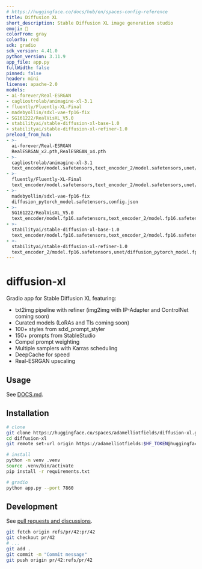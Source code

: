 ```yaml
---
# https://huggingface.co/docs/hub/en/spaces-config-reference
title: Diffusion XL
short_description: Stable Diffusion XL image generation studio
emoji: 🦣
colorFrom: gray
colorTo: red
sdk: gradio
sdk_version: 4.41.0
python_version: 3.11.9
app_file: app.py
fullWidth: false
pinned: false
header: mini
license: apache-2.0
models:
- ai-forever/Real-ESRGAN
- cagliostrolab/animagine-xl-3.1
- fluently/Fluently-XL-Final
- madebyollin/sdxl-vae-fp16-fix
- SG161222/RealVisXL_V5.0
- stabilityai/stable-diffusion-xl-base-1.0
- stabilityai/stable-diffusion-xl-refiner-1.0
preload_from_hub:
- >-
  ai-forever/Real-ESRGAN
  RealESRGAN_x2.pth,RealESRGAN_x4.pth
- >-
  cagliostrolab/animagine-xl-3.1
  text_encoder/model.safetensors,text_encoder_2/model.safetensors,unet/diffusion_pytorch_model.safetensors,model_index.json
- >-
  fluently/Fluently-XL-Final
  text_encoder/model.safetensors,text_encoder_2/model.safetensors,unet/diffusion_pytorch_model.safetensors,model_index.json
- >-
  madebyollin/sdxl-vae-fp16-fix
  diffusion_pytorch_model.safetensors,config.json
- >-
  SG161222/RealVisXL_V5.0
  text_encoder/model.fp16.safetensors,text_encoder_2/model.fp16.safetensors,unet/diffusion_pytorch_model.fp16.safetensors,model_index.json
- >-
  stabilityai/stable-diffusion-xl-base-1.0
  text_encoder/model.fp16.safetensors,text_encoder_2/model.fp16.safetensors,unet/diffusion_pytorch_model.fp16.safetensors,model_index.json
- >-
  stabilityai/stable-diffusion-xl-refiner-1.0
  text_encoder_2/model.fp16.safetensors,unet/diffusion_pytorch_model.fp16.safetensors,model_index.json
---
```


# diffusion-xl

Gradio app for Stable Diffusion XL featuring:

* txt2img pipeline with refiner (img2img with IP-Adapter and ControlNet coming soon)
* Curated models (LoRAs and TIs coming soon)
* 100+ styles from sdxl_prompt_styler
* 150+ prompts from StableStudio
* Compel prompt weighting
* Multiple samplers with Karras scheduling
* DeepCache for speed
* Real-ESRGAN upscaling

## Usage

See [DOCS.md](https://huggingface.co/spaces/adamelliotfields/diffusion-xl/blob/main/DOCS.md).

## Installation

```sh
# clone
git clone https://huggingface.co/spaces/adamelliotfields/diffusion-xl.git
cd diffusion-xl
git remote set-url origin https://adamelliotfields:$HF_TOKEN@huggingface.co/spaces/adamelliotfields/diffusion-xl

# install
python -m venv .venv
source .venv/bin/activate
pip install -r requirements.txt

# gradio
python app.py --port 7860
```

## Development

See [pull requests and discussions](https://huggingface.co/docs/hub/en/repositories-pull-requests-discussions).

```sh
git fetch origin refs/pr/42:pr/42
git checkout pr/42
# ...
git add .
git commit -m "Commit message"
git push origin pr/42:refs/pr/42
```
